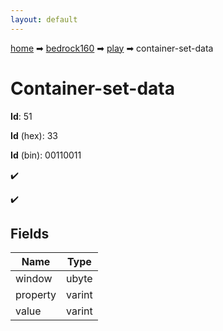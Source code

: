 ```yaml
---
layout: default
---
```


[home](/) ➡ [bedrock160](/protocol/bedrock160) ➡ [play](/protocol/bedrock160/play) ➡ container-set-data

# Container-set-data

**Id**: 51

**Id** (hex): 33

**Id** (bin): 00110011

✔️

✔️

## Fields

Name | Type
---|---
window | ubyte
property | varint
value | varint

